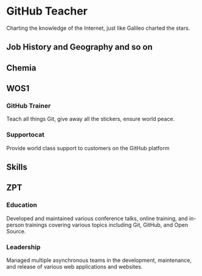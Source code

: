 # GitHub Teacher

Charting the knowledge of the Internet, just like Galileo charted the stars.

## Job History and Geography and so on


## Chemia

## WOS1

### GitHub Trainer

Teach all things Git, give away all the stickers, ensure world peace.

### Supportocat

Provide world class support to customers on the GitHub platform

## Skills

## ZPT

### Education

Developed and maintained various conference talks, online training, and in-person trainings covering various topics including Git, GitHub, and Open Source.

### Leadership

Managed multiple asynchronous teams in the development, maintenance, and release of various web applications and websites.
